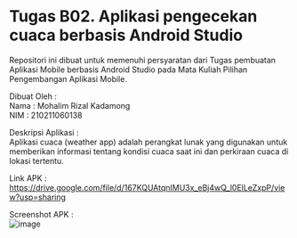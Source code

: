 # Tugas B02. Aplikasi pengecekan cuaca berbasis Android Studio

Repositori ini dibuat untuk memenuhi persyaratan dari Tugas pembuatan Aplikasi Mobile berbasis Android Studio pada Mata Kuliah Pilihan Pengembangan Aplikasi Mobile. </br>

Dibuat Oleh : </br>
Nama : Mohalim Rizal Kadamong </br>
NIM : 210211060138

Deskripsi Aplikasi : </br>
Aplikasi cuaca (weather app) adalah perangkat lunak yang digunakan untuk memberikan informasi tentang kondisi cuaca saat ini dan perkiraan cuaca di lokasi tertentu.

Link APK : <a href="https://drive.google.com/file/d/1uxoVJKPNJTx6dcAEDmv4ilAw6h3T-gBg/view?usp=sharing">https://drive.google.com/file/d/167KQUAtqnIMU3x_eBj4wQ_l0ElLeZxpP/view?usp=sharing</a>

Screenshot APK : </br>
![image](https://github.com/rizallk/weather-app-android-studio/assets/46246652/093295f9-b02c-4f4a-9d3d-cceab89a8f85)
